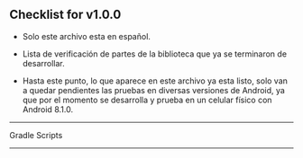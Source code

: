 ## Checklist for v1.0.0

* Solo este archivo esta en español.

* Lista de verificación de partes de la biblioteca que ya se terminaron de desarrollar.

* Hasta este punto, lo que aparece en este archivo ya esta listo, solo van a quedar pendientes las pruebas en diversas versiones de Android,
  ya que por el momento se desarrolla y prueba en un celular físico con Android 8.1.0.

***************************************************************************************************************************************************

Gradle Scripts

***************************************************************************************************************************************************
